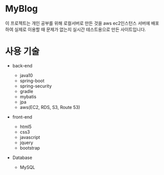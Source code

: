 # MyBlog

이 프로젝트는 개인 공부를 위해 로컬서버로 만든 것을 aws ec2인스턴스 서버에 배포하여
실제로 이용할 때 문제가 없는지 실시간 테스트용으로 만든 사이트입니다.

# 사용 기술

  * back-end
    - java10
    - spring-boot
    - spring-security
    - gradle
    - mybatis
    - jpa
    - aws(EC2, RDS, S3, Route 53)

  * front-end
    - html5
    - css3
    - javascript
    - jquery
    - bootstrap
    
  * Database
    - MySQL
